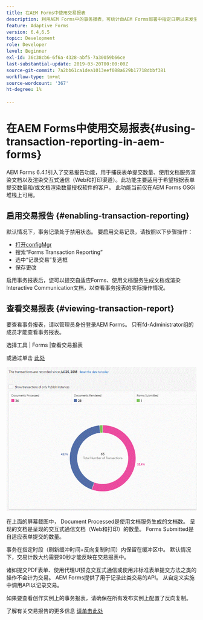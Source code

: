 ```yaml
---
title: 在AEM Forms中使用交易报表
description: 利用AEM Forms中的事务报表，可统计自AEM Forms部署中指定日期以来发生的所有事务。
feature: Adaptive Forms
version: 6.4,6.5
topic: Development
role: Developer
level: Beginner
exl-id: 36c38cb6-6f6a-4328-abf5-7a30059b66ce
last-substantial-update: 2019-03-20T00:00:00Z
source-git-commit: 7a2bb61ca1dea1013eef088a629b17718dbbf381
workflow-type: tm+mt
source-wordcount: '367'
ht-degree: 1%

---
```


# 在AEM Forms中使用交易报表{#using-transaction-reporting-in-aem-forms}

AEM Forms 6.4.1引入了交易报告功能，用于捕获表单提交数量、使用文档服务渲染文档以及渲染交互式通信（Web和打印渠道）。此功能主要适用于希望根据表单提交数量和/或文档渲染数量授权软件的客户。 此功能当前仅在AEM Forms OSGi堆栈上可用。

## 启用交易报告 {#enabling-transaction-reporting}

默认情况下，事务记录处于禁用状态。 要启用交易记录，请按照以下步骤操作：

* [打开configMgr](http://localhost:4502/system/console/configMgr)
* 搜索“Forms Transaction Reporting”
* 选中“记录交易”复选框
* 保存更改

启用事务报表后，您可以提交自适应Forms、使用文档服务生成文档或渲染Interactive Communication文档，以查看事务报表的实际操作情况。

## 查看交易报表 {#viewing-transaction-report}

要查看事务报表，请以管理员身份登录AEM Forms。 只有fd-Administrator组的成员才能查看事务报表。

选择工具 | Forms |查看交易报表

或通过单击 [此处](http://localhost:4502/mnt/overlay/fd/transaction/gui/content/report.html)

![TransactionReporting](assets/transactionreporting.gif)

在上面的屏幕截图中， Document Processed是使用文档服务生成的文档数。 呈现的文档是呈现的交互式通信文档（Web和打印）的数量。 Forms Submitted是自适应表单提交的数量。

事务在指定时段（刷新缓冲时间+反向复制时间）内保留在缓冲区中。 默认情况下，交易计数大约需要90秒才能反映在交易报表中。

诸如提交PDF表单、使用代理UI预览交互式通信或使用非标准表单提交方法之类的操作不会计为交易。 AEM Forms提供了用于记录此类交易的API。 从自定义实施中调用API以记录交易。

如果要查看创作实例上的事务报表，请确保在所有发布实例上配置了反向复制。

了解有关交易报告的更多信息 [请单击此处](https://helpx.adobe.com/experience-manager/6-4/forms/using/transaction-reports-overview.html)
